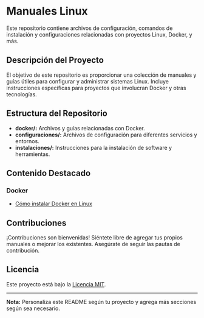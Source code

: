 # Manuales Linux

Este repositorio contiene archivos de configuración, comandos de instalación y configuraciones relacionadas con proyectos Linux, Docker, y más.

## Descripción del Proyecto

El objetivo de este repositorio es proporcionar una colección de manuales y guías útiles para configurar y administrar sistemas Linux. Incluye instrucciones específicas para proyectos que involucran Docker y otras tecnologías.

## Estructura del Repositorio

- **docker/:** Archivos y guías relacionadas con Docker.
- **configuraciones/:** Archivos de configuración para diferentes servicios y entornos.
- **instalaciones/:** Instrucciones para la instalación de software y herramientas.

## Contenido Destacado

### Docker

- [Cómo instalar Docker en Linux](DOCKER/Install_docker_and_docker-compose.md)

## Contribuciones

¡Contribuciones son bienvenidas! Siéntete libre de agregar tus propios manuales o mejorar los existentes. Asegúrate de seguir las pautas de contribución.

## Licencia

Este proyecto está bajo la [Licencia MIT](LICENSE).

---
**Nota:** Personaliza este README según tu proyecto y agrega más secciones según sea necesario.
